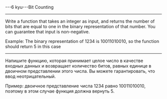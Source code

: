 ---6 kyu---Bit Counting

---

Write a function that takes an integer as input, and returns the number of bits that are equal to one in the binary representation of that number. You can guarantee that input is non-negative.

Example: The binary representation of 1234 is 10011010010, so the function should return 5 in this case

---

Напишите функцию, которая принимает целое число в качестве входных данных и возвращает количество битов, равных единице в двоичном представлении этого числа. Вы можете гарантировать, что ввод неотрицательный.

Пример: двоичное представление числа 1234 равно 10011010010, поэтому в этом случае функция должна вернуть 5.
